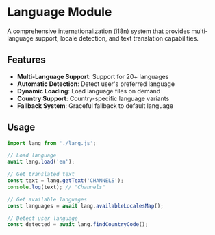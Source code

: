 # Language Module

A comprehensive internationalization (i18n) system that provides multi-language support, locale detection, and text translation capabilities.

## Features

- **Multi-Language Support**: Support for 20+ languages
- **Automatic Detection**: Detect user's preferred language
- **Dynamic Loading**: Load language files on demand
- **Country Support**: Country-specific language variants
- **Fallback System**: Graceful fallback to default language

## Usage

```javascript
import lang from './lang.js';

// Load language
await lang.load('en');

// Get translated text
const text = lang.getText('CHANNELS');
console.log(text); // "Channels"

// Get available languages
const languages = await lang.availableLocalesMap();

// Detect user language
const detected = await lang.findCountryCode();
``` 
